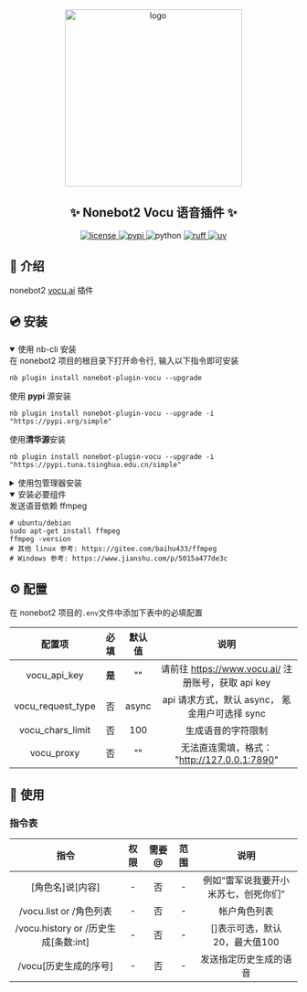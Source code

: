 <div align="center">
    <a href="https://v2.nonebot.dev/store">
    <img src="https://raw.githubusercontent.com/fllesser/nonebot-plugin-template/refs/heads/resource/.docs/NoneBotPlugin.svg" width="310" alt="logo"></a>

## ✨ Nonebot2 Vocu 语音插件 ✨

<a href="./LICENSE">
    <img src="https://img.shields.io/github/license/fllesser/nonebot-plugin-vocu.svg" alt="license">
</a>
<a href="https://pypi.python.org/pypi/nonebot-plugin-vocu">
    <img src="https://img.shields.io/pypi/v/nonebot-plugin-vocu.svg" alt="pypi">
</a>
<img src="https://img.shields.io/badge/python-3.10+-blue.svg" alt="python">
<a href="https://github.com/astral-sh/ruff">
    <img src="https://img.shields.io/endpoint?url=https://raw.githubusercontent.com/charliermarsh/ruff/main/assets/badge/v2.json" alt="ruff">
</a>
<a href="https://github.com/astral-sh/uv">
    <img src="https://img.shields.io/endpoint?url=https://raw.githubusercontent.com/astral-sh/uv/main/assets/badge/v0.json" alt="uv">
</a>
</div>


## 📖 介绍

nonebot2 [vocu.ai](https://www.vocu.ai/) 插件

## 💿 安装

<details open>
<summary>使用 nb-cli 安装</summary>
在 nonebot2 项目的根目录下打开命令行, 输入以下指令即可安装

    nb plugin install nonebot-plugin-vocu --upgrade
使用 **pypi** 源安装

    nb plugin install nonebot-plugin-vocu --upgrade -i "https://pypi.org/simple"
使用**清华源**安装

    nb plugin install nonebot-plugin-vocu --upgrade -i "https://pypi.tuna.tsinghua.edu.cn/simple"


</details>

<details>
<summary>使用包管理器安装</summary>
在 nonebot2 项目的插件目录下, 打开命令行, 根据你使用的包管理器, 输入相应的安装命令

<details open>
<summary>uv</summary>

    uv add nonebot-plugin-vocu
安装仓库 master 分支

    uv add git+https://github.com/fllesser/nonebot-plugin-vocu@master
</details>

<details>
<summary>pdm</summary>

    pdm add nonebot-plugin-vocu
安装仓库 master 分支

    pdm add git+https://github.com/fllesser/nonebot-plugin-vocu@master
</details>
<details>
<summary>poetry</summary>

    poetry add nonebot-plugin-vocu
安装仓库 master 分支

    poetry add git+https://github.com/fllesser/nonebot-plugin-vocu@master
</details>

打开 nonebot2 项目根目录下的 `pyproject.toml` 文件, 在 `[tool.nonebot]` 部分追加写入

    plugins = ["nonebot_plugin_vocu"]

</details>

<details open>
<summary>安装必要组件</summary>
发送语音依赖 ffmpeg

    # ubuntu/debian
    sudo apt-get install ffmpeg
    ffmpeg -version
    # 其他 linux 参考: https://gitee.com/baihu433/ffmpeg
    # Windows 参考: https://www.jianshu.com/p/5015a477de3c
</details>

## ⚙️ 配置

在 nonebot2 项目的`.env`文件中添加下表中的必填配置

|      配置项       |  必填  | 默认值 |                        说明                        |
| :---------------: | :----: | :----: | :------------------------------------------------: |
|   vocu_api_key    | **是** |   ""   | 请前往 https://www.vocu.ai/ 注册账号，获取 api key |
| vocu_request_type |   否   | async  |   api 请求方式，默认 async， 氪金用户可选择 sync   |
| vocu_chars_limit  |   否   |  100   |                 生成语音的字符限制                 |
|    vocu_proxy     |   否   |   ""   |    无法直连需填，格式： "http://127.0.0.1:7890"    |

## 🎉 使用
### 指令表
|                 指令                 | 权限  | 需要@ | 范围  |                 说明                 |
| :----------------------------------: | :---: | :---: | :---: | :----------------------------------: |
|           [角色名]说[内容]           |   -   |  否   |   -   | 例如“雷军说我要开小米苏七，创死你们” |
|       /vocu.list or /角色列表        |   -   |  否   |   -   |             帐户角色列表             |
| /vocu.history or /历史生成[条数:int] |   -   |  否   |   -   |    []表示可选，默认 20，最大值100    |
|        /vocu[历史生成的序号]         |   -   |  否   |   -   |        发送指定历史生成的语音        |
